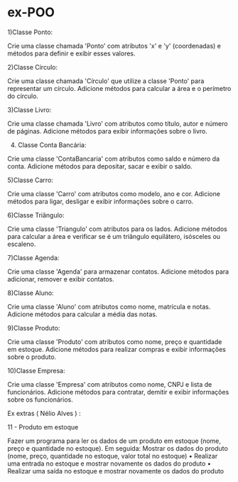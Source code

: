 # ex-POO

1)Classe Ponto: 

Crie uma classe chamada 'Ponto' com atributos 'x' e 'y' (coordenadas) e métodos para definir e exibir esses valores. 

2)Classe Círculo: 

Crie uma classe chamada 'Círculo' que utilize a classe 'Ponto' para representar um círculo. Adicione métodos para calcular a área e o perímetro do círculo. 

3)Classe Livro: 

Crie uma classe chamada 'Livro' com atributos como título, autor e número de páginas. Adicione métodos para exibir informações sobre o livro. 

 4) Classe Conta Bancária: 

Crie uma classe 'ContaBancaria' com atributos como saldo e número da conta. Adicione métodos para depositar, sacar e exibir o saldo. 

 5)Classe Carro: 

Crie uma classe 'Carro' com atributos como modelo, ano e cor. Adicione métodos para ligar, desligar e exibir informações sobre o carro. 

6)Classe Triângulo: 

Crie uma classe 'Triangulo' com atributos para os lados. Adicione métodos para calcular a área e verificar se é um triângulo equilátero, isósceles ou escaleno. 

7)Classe Agenda: 

Crie uma classe 'Agenda' para armazenar contatos. Adicione métodos para adicionar, remover e exibir contatos. 

8)Classe Aluno: 

Crie uma classe 'Aluno' com atributos como nome, matrícula e notas. Adicione métodos para calcular a média das notas. 

9)Classe Produto: 

Crie uma classe 'Produto' com atributos como nome, preço e quantidade em estoque. Adicione métodos para realizar compras e exibir informações sobre o produto. 

10)Classe Empresa: 

Crie uma classe 'Empresa' com atributos como nome, CNPJ e lista de funcionários. Adicione métodos para contratar, demitir e exibir informações sobre os funcionários. 


Ex extras ( Nélio Alves ) :

11 - Produto em estoque

Fazer um programa para ler os dados de um produto em estoque (nome, preço e quantidade no estoque). Em seguida:
Mostrar os dados do produto (nome, preço, quantidade no estoque, valor total no estoque)
• Realizar uma entrada no estoque e mostrar novamente os dados do produto
• Realizar uma saída no estoque e mostrar novamente os dados do produto
